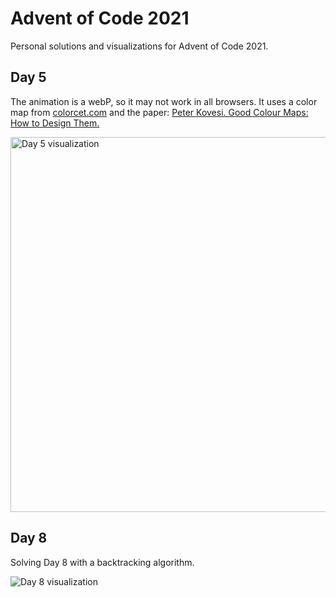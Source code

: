 # Advent of Code 2021
Personal solutions and visualizations for Advent of Code 2021.

## Day 5
The animation is a webP, so it may not work in all browsers. 
It uses a color map from [colorcet.com](https://colorcet.com) and the paper: [Peter Kovesi. Good Colour Maps: How to Design Them.](https://arxiv.org/abs/1509.03700)

<img src="https://github.com/kevinp2000/advent-of-code-2021/blob/main/2021/visualizations/day5_sonar.webp?raw=true" alt="Day 5 visualization" height=600px>

## Day 8
Solving Day 8 with a backtracking algorithm.

![Day 8 visualization](https://github.com/kevinp2000/advent-of-code-2021/blob/main/2021/visualizations/day8.svg?raw=true)

